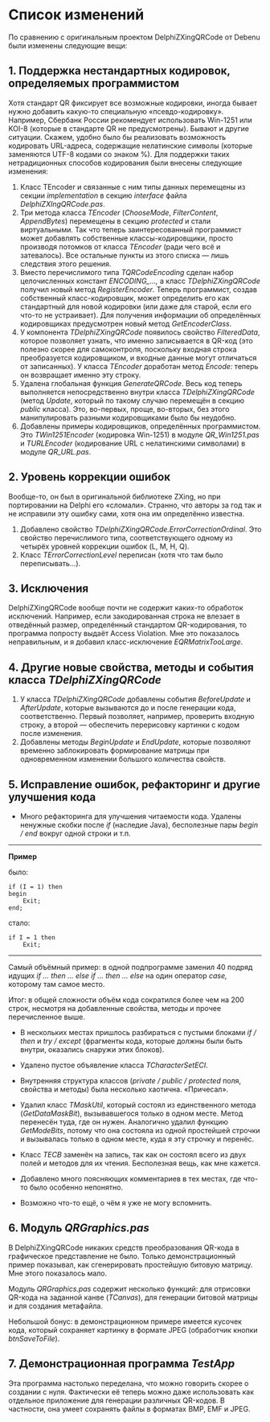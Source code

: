 Список изменений 
================

По сравнению с оригинальным проектом DelphiZXingQRCode от Debenu были изменены следующие вещи:

## 1. Поддержка нестандартных кодировок, определяемых программистом ##

Хотя стандарт QR фиксирует все возможные кодировки, иногда бывает нужно добавить какую-то специальную «псевдо-кодировку».
Например, Сбербанк России рекомендует использовать Win-1251 или KOI-8 (которые в стандарте QR не предусмотрены). Бывают
и другие ситуации. Скажем, удобно было бы реализовать возможность кодировать URL-адреса, содержащие нелатинские символы
(которые заменяются UTF-8 кодами со знаком %). Для поддержки таких нетрадиционных способов кодирования были внесены
следующие изменения:

1. Класс TEncoder и связанные с ним типы данных перемещены из секции *implementation* в секцию *interface* файла
*DelphiZXIngQRCode.pas*.
2. Три метода класса *TEncoder* (*ChooseMode*, *FilterContent*, *AppendBytes*) перемещены в секцию *protected*
и стали виртуальными. Так что теперь заинтересованный программист может добавлять собственные классы-кодировщики,
просто производя потомков от класса *TEncoder* (ради чего всё и затевалось). Все остальные пункты из этого списка —
лишь следствия этого решения.
3. Вместо перечислимого типа *TQRCodeEncoding* сделан набор целочисленных констант *ENCODING_…,* а класс
*TDelphiZXingQRCode* получил новый метод *RegisterEncoder*. Теперь программист, создав собственный класс-кодировщик,
может определить его как стандартный для новой кодировки (или даже для старой, если его что-то не устраивает). Для
получения информации об определённых кодировщиках предусмотрен новый метод *GetEncoderClass*.
4. У компонента *TDelphiZXingQRCode* появилось свойство *FilteredData*, которое позволяет узнать, что именно
записывается в QR-код (это полезно скорее для самоконтроля, поскольку входная строка преобразуется кодировщиком,
и входные данные могут отличаться от записанных). У класса *TEncoder* доработан метод *Encode:* теперь он возвращает
именно эту строку.
5. Удалена глобальная функция *GenerateQRCode*. Весь код теперь выполняется непосредственно внутри класса
*TDelphiZXingQRCode* (метод *Update*, который по такому случаю перемещён в секцию *public* класса). Это, во-первых,
проще, во-вторых, без этого манипулировать разными кодировщиками было бы неудобно.
6. Добавлены примеры кодировщиков, определённых программистом. Это *TWin1251Encoder* (кодировка Win-1251) в модуле
*QR\_Win1251.pas* и *TURLEncoder* (кодирование URL с нелатинскими символами) в модуле *QR\_URL.pas*.

## 2. Уровень коррекции ошибок ##

Вообще-то, он был в оригинальной библиотеке ZXing, но при портировании на Delphi его «сломали». Странно, что авторы
за год так и не исправили эту ошибку сами, хотя она им определённо известна.

1. Добавлено свойство *TDelphiZXingQRCode.ErrorCorrectionOrdinal*. Это свойство перечислимого типа, соответствующего
одному из четырёх уровней коррекции ошибок (L, M, H, Q).
2. Класс *TErrorCorrectionLevel* переписан (хотя что там было переписывать…).

## 3. Исключения ##

DelphiZXingQRCode вообще почти не содержит каких-то обработок исключений. Например, если закодированная строка
не влезает в отведённый размер, определённый стандартом QR-кодирования, то программа попросту выдаёт Access Violation.
Мне это показалось неправильным, и я добавил класс-исключение *EQRMatrixTooLarge*.

## 4. Другие новые свойства, методы и события класса *TDelphiZXingQRCode* ##

1. У класса *TDelphiZXingQRCode* добавлены события *BeforeUpdate* и *AfterUpdate*, которые вызываются до и после
генерации кода, соответственно. Первый позволяет, например, проверить входную строку, а второй — обеспечить перерисовку
картинки с кодом после изменения.
2. Добавлены методы *BeginUpdate* и *EndUpdate*, которые позволяют временно заблокировать формирование матрицы при
одновременном изменении большого количества свойств.

## 5. Исправление ошибок, рефакторинг и другие улучшения кода ##

* Много рефакторинга для улучшения читаемости кода. Удалены ненужные скобки после *if* (наследие Java), бесполезные
пары *begin / end* вокруг одной строки и т.п.

-------------------------

**Пример**

было:

<pre><code>if (I = 1) then
begin
    Exit;    
end;
</code></pre>

стало:

<pre><code>if I = 1 then
    Exit;
</code></pre>

-------------------------

Самый объёмный пример: в одной подпрограмме заменил 40 подряд идущих *if … then … else if … then … else* на один оператор
*case,* которому там самое место.

Итог: в общей сложности объём кода сократился более чем на 200 строк, несмотря на добавленные свойства, методы и прочее
перечисленное выше.

* В нескольких местах пришлось разбираться с пустыми блоками *if / then* и *try / except* (фрагменты кода, которые должны
были быть внутри, оказались снаружи этих блоков).
 
* Удалено пустое объявление класса *TCharacterSetECI*.

* Внутренняя структура классов (*private / public / protected* поля, свойства и методы) была несколько хаотична. «Причесал».
 
* Удалил класс *TMaskUtil*, который состоял из единственного метода (*GetDataMaskBit*), вызывавшегося только в одном месте.
Метод перенесён туда, где он нужен. Аналогично удалил функцию *GetModeBits*, потому что она состояла из одной простейшей
строчки и вызывалась только в одном месте, куда я эту строчку и перенёс.

* Класс *TECB* заменён на запись, так как он состоял всего из двух полей и методов для их чтения. Бесполезная вещь, как
мне кажется.

* Добавлено много поясняющих комментариев в тех местах, где что-то было особенно непонятно.

* Возможно что-то ещё, о чём я уже не могу вспомнить.

## 6. Модуль *QRGraphics.pas* ##

В DelphiZXingQRCode никаких средств преобразования QR-кода в графическое представление не было. Только
демонстрационный пример показывал, как сгенерировать простейшую битовую матрицу. Мне этого показалось мало.

Модуль *QRGraphics.pas* содержит несколько функций: для отрисовки QR-кода на заданной канве (*TCanvas*), для генерации
битовой матрицы и для создания метафайла. 

Небольшой бонус: в демонстрационном примере имеется кусочек кода, который сохраняет картинку в формате JPEG (обработчик
кнопки *btnSaveToFile*).

## 7. Демонстрационная программа *TestApp* ##

Эта программа настолько переделана, что можно говорить скорее о создании с нуля. Фактически её теперь можно даже
использовать как отдельное приложение для генерации различных QR-кодов. В частности, она умеет сохранять файлы
в форматах BMP, EMF и JPEG.
